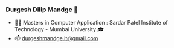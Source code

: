 ### Durgesh Dilip Mandge 👋
- 👨‍🎓 Masters in Computer Application : Sardar Patel Institute of Technology - Mumbai University 🎓
- 📫 durgeshmandge.it@gmail.com

<!--
**DurgeshMandge/DurgeshMandge** is a ✨ _special_ ✨ repository because its `README.md` (this file) appears on your GitHub profile.

Here are some ideas to get you started:

- 🔭 I’m currently working on ...
- 👯 I’m looking to collaborate on ...
- 🤔 I’m looking for help with ...
- 💬 Ask me about ...

- 😄 Pronouns: ...
- ⚡ Fun fact: ...
-->
